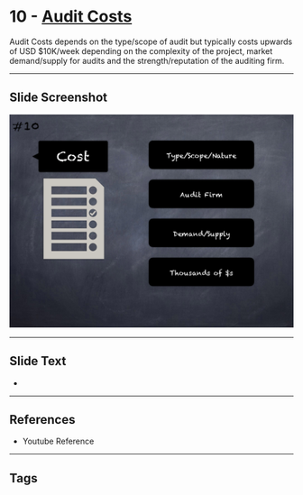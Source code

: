
# 10 - [Audit Costs](./Audit%20Costs.md)

Audit Costs depends on the type/scope of audit but typically costs upwards of USD $10K/week depending on the complexity of the project, market demand/supply for audits and the strength/reputation of the auditing firm.




___
## Slide Screenshot
![010.png](../../images/6.Audit%20Techniques%20and%20Tools%20101/010.png)
___
## Slide Text
- 
___
## References
- Youtube Reference
___
## Tags
